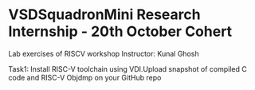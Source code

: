 # VSDSquadronMini Research Internship - 20th October Cohert
Lab exercises of RISCV workshop
Instructor: Kunal Ghosh

Task1: Install RISC-V toolchain using VDI.Upload snapshot of compiled C code and RISC-V Objdmp on your GitHub repo

